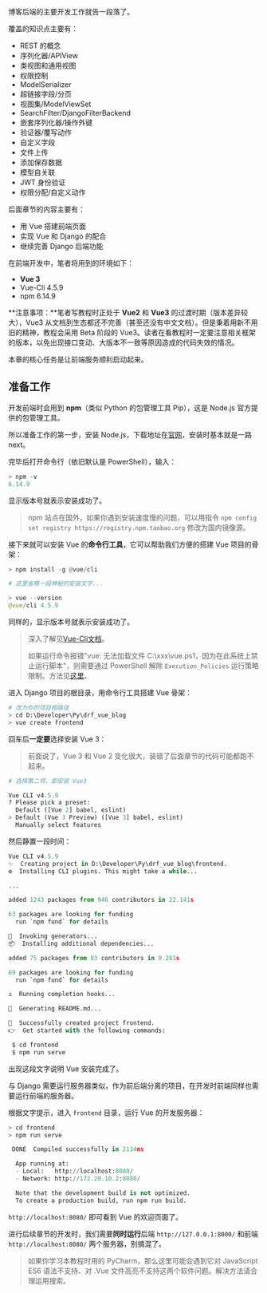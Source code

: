 博客后端的主要开发工作就告一段落了。

覆盖的知识点主要有：

- REST 的概念
- 序列化器/APIView
- 类视图和通用视图
- 权限控制
- ModelSerializer
- 超链接字段/分页
- 视图集/ModelViewSet
- SearchFilter/DjangoFilterBackend
- 嵌套序列化器/操作外键
- 验证器/覆写动作
- 自定义字段
- 文件上传
- 添加保存数据
- 模型自关联
- JWT 身份验证
- 权限分配/自定义动作

后面章节的内容主要有：

- 用 Vue 搭建前端页面
- 实现 Vue 和 Django 的配合
- 继续完善 Django 后端功能

在前端开发中，笔者将用到的环境如下：

- **Vue 3**
- Vue-Cli 4.5.9
- npm 6.14.9

**注意事项：**笔者写教程时正处于 **Vue2** 和 **Vue3** 的过渡时期（版本差异较大），Vue3 从文档到生态都还不完善（甚至还没有中文文档）。但是秉着用新不用旧的精神，教程会采用 Beta 阶段的 Vue3。读者在看教程时一定要注意相关框架的版本，以免出现接口变动、大版本不一致等原因造成的代码失效的情况。

本章的核心任务是让前端服务顺利启动起来。

## 准备工作

开发前端时会用到 **npm**（类似 Python 的包管理工具 Pip），这是 Node.js 官方提供的包管理工具。

所以准备工作的第一步，安装 Node.js，下载地址在[官网](https://nodejs.org/en/)，安装时基本就是一路 next。

完毕后打开命令行（依旧默认是 PowerShell），输入：

```python
> npm -v
6.14.9
```

显示版本号就表示安装成功了。

> npm 站点在国外，如果你遇到安装速度慢的问题，可以用指令 `npm config set registry https://registry.npm.taobao.org` 修改为国内镜像源。 

接下来就可以安装 Vue 的**命令行工具**，它可以帮助我们方便的搭建 Vue 项目的骨架：

```python
> npm install -g @vue/cli

# 这里省略一段神秘的安装文字...

> vue --version
@vue/cli 4.5.9
```

同样的，显示版本号就表示安装成功了。

> 深入了解见[Vue-Cli文档](https://cli.vuejs.org/zh/guide/)。
>
> 如果运行命令报错"vue: 无法加载文件 C:\xxx\vue.ps1，因为在此系统上禁止运行脚本"，则需要通过 PowerShell 解除 `Execution_Policies` 运行策略限制。方法见[这里](https://blog.csdn.net/moshowgame/article/details/109405127)。

进入 Django 项目的根目录，用命令行工具搭建 Vue 骨架：

```python
# 改为你的项目根路径
> cd D:\Developer\Py\drf_vue_blog
> vue create frontend
```

回车后**一定要**选择安装 Vue 3：

> 前面说了，Vue 3 和 Vue 2 变化很大，装错了后面章节的代码可能都跑不起来。

```python
# 选择第二项，即安装 Vue3

Vue CLI v4.5.9
? Please pick a preset:
  Default ([Vue 2] babel, eslint)
> Default (Vue 3 Preview) ([Vue 3] babel, eslint)
  Manually select features 
```

然后静置一段时间：

```python
Vue CLI v4.5.9
✨  Creating project in D:\Developer\Py\drf_vue_blog\frontend.
⚙️  Installing CLI plugins. This might take a while...

...

added 1243 packages from 946 contributors in 22.141s

63 packages are looking for funding
  run `npm fund` for details

🚀  Invoking generators...
📦  Installing additional dependencies...

added 75 packages from 83 contributors in 9.281s

69 packages are looking for funding
  run `npm fund` for details

⚓  Running completion hooks...

📄  Generating README.md...

🎉  Successfully created project frontend.
👉  Get started with the following commands:

 $ cd frontend
 $ npm run serve
```

出现这段文字说明 Vue 安装完成了。

与 Django 需要运行服务器类似，作为前后端分离的项目，在开发时前端同样也需要运行前端的服务器。

根据文字提示，进入 `frontend` 目录，运行 Vue 的开发服务器：

```python
> cd frontend
> npm run serve

 DONE  Compiled successfully in 2134ms

  App running at:
  - Local:   http://localhost:8080/
  - Network: http://172.20.10.2:8080/

  Note that the development build is not optimized.
  To create a production build, run npm run build.
```

`http://localhost:8080/` 即可看到 Vue 的欢迎页面了。

进行后续章节的开发时，我们需要**同时运行**后端 `http://127.0.0.1:8000/` 和前端 `http://localhost:8080/` 两个服务器，别搞混了。

> 如果你学习本教程时用的 PyCharm，那么这里可能会遇到它对 JavaScript ES6 语法不支持、对 .Vue 文件高亮不支持这两个软件问题。解决方法请合理运用搜索。